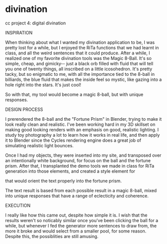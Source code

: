 # divination
cc project 4: digital divination


INSPIRATION

When thinking about what I wanted my divination application to be, I was pretty lost for a while, but I enjoyed the RiTa functions that we had learnt in class, and all the weird sentences that it could produce. After a while, I realized one of my favorite divination tools was the Magic 8-Ball. It's so simple, cheap, and gimicky-- just a black orb filled with fluid that will tell you one of twenty things, all inscribed on a little icosohedron. It's pretty tacky, but so enigmatic to me, with all the importance tied to the 8-ball in billiards, the blue fluid that makes the inside feel so mystic, like gazing into a hole right into the stars. It's just cool! 

So with that, my tool would become a magic 8-ball, but with unique responses.

DESIGN PROCESS

I prerendered the 8-ball and the "Fortune Prism" in Blender, trying to make it look really clean and realistic. I've been working hard in my 3D skillset on making good looking renders with an emphasis on good, realistic lighting. I study toy photography a lot to learn how it works in real life, and then apply it to Blender since the Cycles rendering engine does a great job of simulating realistic light bounces. 

Once I had my objects, they were inserted into my site, and transposed over an intentionally white background, for focus on the ball and the fortune prism. After that, I transplanted the demo tools we made in class for RiTa generation into those elements, and created a style element for <p> that would orient the text properly into the fortune prism.
  
The text result is based from each possible result in a magic 8-ball, mixed into unique responses that have a range of eclecticity and coherence. 

EXECUTION
  
I really like how this came out, despite how simple it is. I wish that the results weren't so noticably similar once you've been clicking the ball for a while, but whenever I fed the generator more sentences to draw from, the more it broke and would select from a smaller pool, for some reason. Despite this, the possiblities are still amusing.
